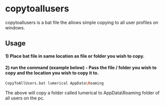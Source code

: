 # copytoallusers

copytoallusers is a bat file the allows simple copying to all user profiles on windows.

## Usage
#### 1) Place bat file in same location as file or folder you wish to copy.
#### 2) run the command (example below) - Pass the file / folder you wish to copy and the location you wish to copy it to. 

```bash
CopyToAllUsers.bat lumerical AppData\Roaming
```
The above will copy a folder called lumerical to AppData\Roaming folder of all users on the pc.

